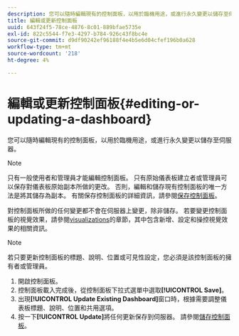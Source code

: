 ```yaml
---
description: 您可以隨時編輯現有的控制面板，以用於臨機用途，或進行永久變更以儲存至伺服器。
title: 編輯或更新控制面板
uuid: 643f24f5-78ce-4876-8c01-889bfae5735e
exl-id: 822c5544-f7e3-4297-b784-926c43f8bc4e
source-git-commit: d9df90242ef96188f4e4b5e6d04cfef196b0a628
workflow-type: tm+mt
source-wordcount: '218'
ht-degree: 4%

---
```


# 編輯或更新控制面板{#editing-or-updating-a-dashboard}

您可以隨時編輯現有的控制面板，以用於臨機用途，或進行永久變更以儲存至伺服器。

>[!NOTE]
>
>只有一般使用者和管理員才能編輯控制面板。 只有原始儀表板建立者或管理員可以保存對儀表板原始副本所做的更改。 否則，編輯和儲存現有控制面板的唯一方法是將其儲存為副本。 有關保存控制面板的詳細資訊，請參閱[保存控制面板](../../../home/c-adobe-data-workbench-dashboard/c-dashboards/t-saving-a-dashboard.md#task-4132cf487bc640149c91afd0b7b0701e)。

對控制面板所做的任何變更都不會在伺服器上變更，除非儲存。 若要變更控制面板的視覺效果，請參閱[visualizations](../../../home/c-adobe-data-workbench-dashboard/c-visualizations/c-visualizations.md#concept-426ed20f270f4be48ecc3574f3078d8e)的章節，其中包含新增、設定和操控視覺效果的相關資訊。

>[!NOTE]
>
>若只要更新控制面板的標題、說明、位置或可見性設定，您必須是該控制面板的擁有者或管理員。

1. 開啟控制面板。
1. 控制面板載入完成後，從控制面板下拉式選單中選取&#x200B;**[!UICONTROL Save]**。
1. 出現&#x200B;**[!UICONTROL Update Existing Dashboard]**&#x200B;窗口時，根據需要調整儀表板標題、說明、位置和共用選項。
1. 按一下&#x200B;**[!UICONTROL Update]**&#x200B;將任何更新保存到伺服器。 請參閱[儲存控制面板](../../../home/c-adobe-data-workbench-dashboard/c-dashboards/t-saving-a-dashboard.md#task-4132cf487bc640149c91afd0b7b0701e)。
